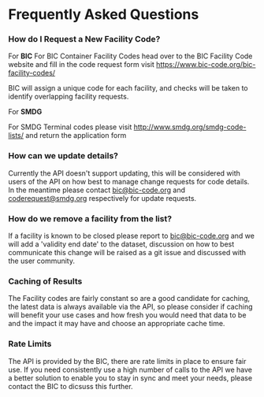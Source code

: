 # Frequently Asked Questions 

### How do I Request a New Facility Code?

For **BIC**
For BIC Container Facility Codes head over to the BIC Facility Code website and fill in the code request form visit https://www.bic-code.org/bic-facility-codes/


BIC will assign a unique code for each facility, and checks will be taken to identify overlapping facility requests.

For **SMDG** 

For SMDG Terminal codes please visit http://www.smdg.org/smdg-code-lists/ and return the application form 

### How can we update details?

Currently the API doesn't support updating, this will be considered with users of the API on how best to manage change requests for code details.  In the meantime please contact bic@bic-code.org and coderequest@smdg.org respectively for update requests.

### How do we remove a facility from the list? 

If a facility is known to be closed please report to bic@bic-code.org and we will add a 'validity end date' to the dataset, discussion on how to best communicate this change will be raised as a git issue and discussed with the user community.

### Caching of Results

The Facility codes are fairly constant so are a good candidate for caching, the latest data is always available via the API, so please consider if caching will benefit your use cases and how fresh you would need that data to be and the impact it may have and choose an appropriate cache time.

### Rate Limits 

The API is provided by the BIC, there are rate limits in place to ensure fair use.  If you need consistently use a high number of calls to the API we have a better solution to enable you to stay in sync and meet your needs, please contact the BIC to dicsuss this further.





